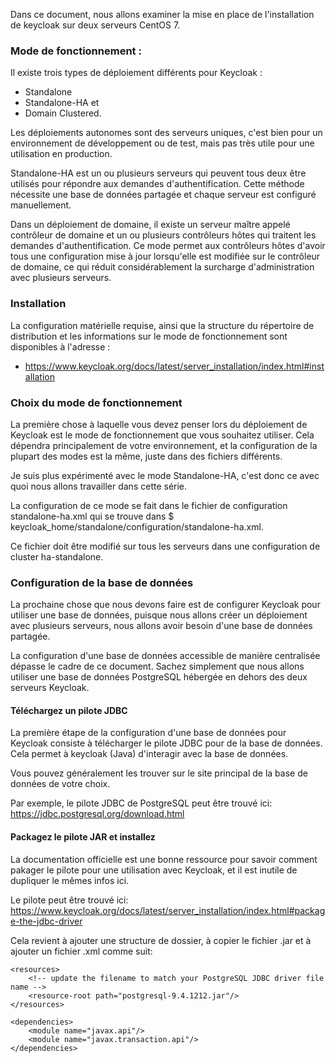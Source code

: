 
Dans ce document, nous allons examiner la mise en place de l'installation de keycloak sur deux serveurs CentOS 7.

### Mode de fonctionnement :
Il existe trois types de déploiement différents pour Keycloak :
- Standalone
- Standalone-HA et 
- Domain Clustered. 

Les déploiements autonomes sont des serveurs uniques, c'est bien pour un environnement de développement ou de test, 
mais pas très utile pour une utilisation en production. 

Standalone-HA est un ou plusieurs serveurs qui peuvent tous deux être utilisés pour répondre aux demandes d'authentification.
Cette méthode nécessite une base de données partagée et chaque serveur est configuré manuellement. 

Dans un déploiement de domaine, il existe un serveur maître appelé contrôleur de domaine et un ou plusieurs contrôleurs hôtes 
qui traitent les demandes d'authentification. Ce mode permet aux contrôleurs hôtes d'avoir tous une configuration mise à jour 
lorsqu'elle est modifiée sur le contrôleur de domaine, ce qui réduit considérablement la surcharge d'administration avec 
plusieurs serveurs.

### Installation
La configuration matérielle requise, ainsi que la structure du répertoire de distribution et les informations sur le mode de fonctionnement 
sont disponibles à l'adresse :

   - https://www.keycloak.org/docs/latest/server_installation/index.html#installation
   
### Choix du mode de fonctionnement
La première chose à laquelle vous devez penser lors du déploiement de Keycloak est le mode de 
fonctionnement que vous souhaitez utiliser. Cela dépendra principalement de votre environnement, 
et la configuration de la plupart des modes est la même, juste dans des fichiers différents. 

Je suis plus expérimenté avec le mode Standalone-HA, c'est donc ce avec quoi nous allons travailler 
dans cette série.

La configuration de ce mode se fait dans le fichier de configuration standalone-ha.xml qui se 
trouve dans $ keycloak_home/standalone/configuration/standalone-ha.xml. 

Ce fichier doit être modifié sur tous les serveurs dans une configuration de cluster ha-standalone.


### Configuration de la base de données
La prochaine chose que nous devons faire est de configurer Keycloak pour utiliser une base de données, 
puisque nous allons créer un déploiement avec plusieurs serveurs, nous allons avoir besoin d'une base 
de données partagée. 

La configuration d'une base de données accessible de manière centralisée dépasse le cadre de ce document. 
Sachez simplement que nous allons utiliser une base de données PostgreSQL hébergée en dehors des deux 
serveurs Keycloak.

#### Téléchargez un pilote JDBC
La première étape de la configuration d'une base de données pour Keycloak consiste à télécharger le pilote JDBC pour 
de la  base de données. Cela permet à keycloak (Java) d'interagir avec la base de données. 

Vous pouvez généralement les trouver sur le site principal de la base de données de votre choix. 

Par exemple, le pilote JDBC de PostgreSQL peut être trouvé ici: https://jdbc.postgresql.org/download.html

#### Packagez le pilote JAR et installez
La documentation officielle est une bonne ressource pour savoir comment pakager le pilote pour une 
utilisation avec Keycloak, et il est inutile de dupliquer le mêmes infos ici. 

Le pilote peut être trouvé ici: https://www.keycloak.org/docs/latest/server_installation/index.html#package-the-jdbc-driver

Cela revient à  ajouter une structure de dossier, à copier le fichier .jar et à ajouter un fichier .xml comme suit:

<?xml version="1.0" ?>
<module xmlns="urn:jboss:module:1.3" name="org.postgresql">

    <resources>
        <!-- update the filename to match your PostgreSQL JDBC driver file name -->
        <resource-root path="postgresql-9.4.1212.jar"/> 
    </resources>

    <dependencies>
        <module name="javax.api"/>
        <module name="javax.transaction.api"/>
    </dependencies>
</module>



